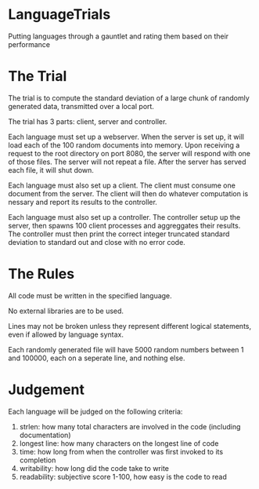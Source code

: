 LanguageTrials
==============

Putting languages through a gauntlet and rating them based on their performance


The Trial
=========

The trial is to compute the standard deviation of a large chunk of randomly generated data, transmitted over a local port.

The trial has 3 parts: client, server and controller.

Each language must set up a webserver.  When the server is set up, it will load each of the 100 random documents into memory.  Upon receiving a request to the root directory on port 8080, the server will respond with one of those files.  The server will not repeat a file.  After the server has served each file, it will shut down.

Each language must also set up a client.  The client must consume one document from the server.  The client will then do whatever computation is nessary and report its results to the controller.

Each language must also set up a controller.  The controller setup up the server, then spawns 100 client processes and aggreggates their results.  The controller must then print the correct integer truncated standard deviation to standard out and close with no error code.


The Rules
=========

All code must be written in the specified language.

No external libraries are to be used.

Lines may not be broken unless they represent different logical statements, even if allowed by language syntax.

Each randomly generated file will have 5000 random numbers between 1 and 100000, each on a seperate line, and nothing else.


Judgement
=========

Each language will be judged on the following criteria:

1.  strlen: how many total characters are involved in the code (including documentation)
2.  longest line: how many characters on the longest line of code
3.  time: how long from when the controller was first invoked to its completion
4.  writability: how long did the code take to write
5.  readability: subjective score 1-100, how easy is the code to read
